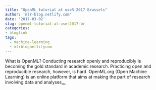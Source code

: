 ```yaml
---
title: "OpenML tutorial at useR!2017 Brussels"
author: 'mlr-blog.netlify.com'
date: '2017-03-02'
slug: openml-tutorial-at-user2017-br
categories:
- bloglink
tags:
  - machine-learning
  - mlrblognetlifycom
---
```


What is OpenML? Conducting research openly and reproducibly is becoming the gold standard in academic research. Practicing open and reproducible research, however, is hard. OpenML.org (Open Machine Learning) is an online platform that aims at making the part of research involving data and analyses[... <i class="fas fa-external-link-alt"></i>](https://mlr-blog.netlify.com/post/2017-03-02-openml-tutorial-at-user/)

